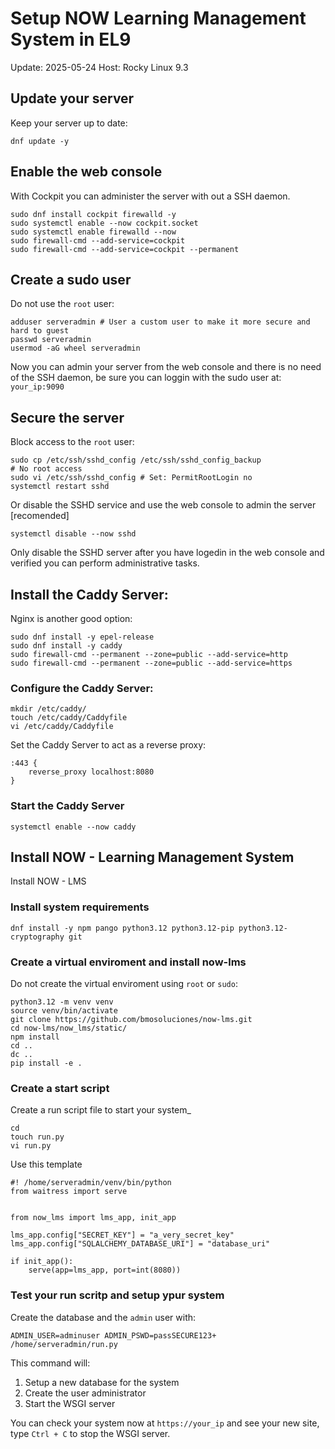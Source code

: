 # Setup NOW Learning Management System in EL9

Update: 2025-05-24
Host: Rocky Linux 9.3

## Update your server
Keep your server up to date:

```
dnf update -y
```

## Enable the web console
With Cockpit you can administer the server with out a SSH daemon.

```
sudo dnf install cockpit firewalld -y
sudo systemctl enable --now cockpit.socket
sudo systemctl enable firewalld --now
sudo firewall-cmd --add-service=cockpit
sudo firewall-cmd --add-service=cockpit --permanent
```

## Create a sudo user
Do not use the `root` user:

```
adduser serveradmin # User a custom user to make it more secure and hard to guest
passwd serveradmin
usermod -aG wheel serveradmin
```

Now you can admin your server from the web console and there is no need of the SSH daemon, be sure you can loggin with the sudo user at: `your_ip:9090`

## Secure the server
Block access to the `root` user:

```
sudo cp /etc/ssh/sshd_config /etc/ssh/sshd_config_backup
# No root access
sudo vi /etc/ssh/sshd_config # Set: PermitRootLogin no
systemctl restart sshd
```

Or disable the SSHD service and use the web console to admin the server [recomended]


```
systemctl disable --now sshd
```

Only disable the SSHD server after you have logedin in the web console and verified you can perform administrative tasks.

## Install the Caddy Server:
Nginx is another good option:

```
sudo dnf install -y epel-release
sudo dnf install -y caddy
sudo firewall-cmd --permanent --zone=public --add-service=http
sudo firewall-cmd --permanent --zone=public --add-service=https
```


### Configure the Caddy Server:

```
mkdir /etc/caddy/
touch /etc/caddy/Caddyfile
vi /etc/caddy/Caddyfile
```

Set the Caddy Server to act as a reverse proxy:
```
:443 {
    reverse_proxy localhost:8080
}
```

### Start the Caddy Server

```
systemctl enable --now caddy
```

## Install NOW - Learning Management System
Install NOW - LMS

### Install system requirements
```
dnf install -y npm pango python3.12 python3.12-pip python3.12-cryptography git
```

### Create a virtual enviroment and install now-lms
Do not create the virtual enviroment using `root` or `sudo`:

```
python3.12 -m venv venv
source venv/bin/activate
git clone https://github.com/bmosoluciones/now-lms.git
cd now-lms/now_lms/static/
npm install
cd ..
dc ..
pip install -e .
```

### Create a start script
Create a run script file to start your system_

```
cd
touch run.py
vi run.py
```

Use this template
```
#! /home/serveradmin/venv/bin/python
from waitress import serve


from now_lms import lms_app, init_app

lms_app.config["SECRET_KEY"] = "a_very_secret_key"
lms_app.config["SQLALCHEMY_DATABASE_URI"] = "database_uri"

if init_app():
    serve(app=lms_app, port=int(8080))
```

### Test your run scritp and setup ypur system
Create the database and the `admin` user with:

```
ADMIN_USER=adminuser ADMIN_PSWD=passSECURE123+ /home/serveradmin/run.py
```

This command will:
1. Setup a new database for the system
2. Create the user administrator
3. Start the WSGI server

You can check your system now at `https://your_ip` and see your new site, type `Ctrl + C` to stop the WSGI server.

